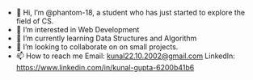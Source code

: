 - 👋 Hi, I’m @phantom-18, a student who has just started to explore the field of CS.
- 👀 I’m interested in Web Development
- 🌱 I’m currently learning Data Structures and Algorithm
- 💞️ I’m looking to collaborate on on small projects.
- 📫 How to reach me 
    Email: kunal22.10.2002@gmail.com
    LinkedIn: https://www.linkedin.com/in/kunal-gupta-6200b41b6
   
